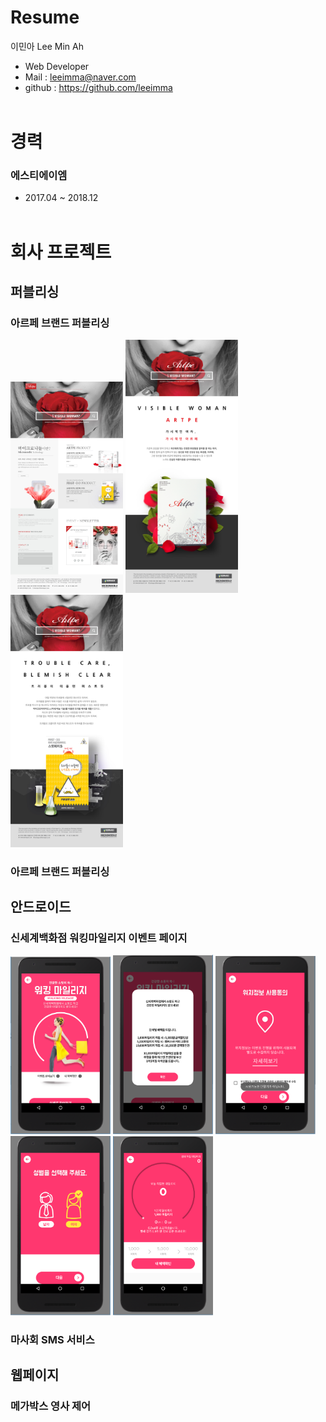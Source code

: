 # Resume

이민아 Lee Min Ah

- Web Developer
- Mail : leeimma@naver.com
- github : https://github.com/leeimma
 <br /> <br />
 
# 경력
### 에스티에이엠
* 2017.04 ~ 2018.12
 <br /> <br />
 
# 회사 프로젝트
## 퍼블리싱
### 아르페 브랜드 퍼블리싱
 <img src="image/artpe/01_main.jpg" width="180"/> <img src="image/artpe/02_sub.jpg" width="180"/> <img src="image/artpe/03_sub.jpg" width="180"/> 

### 아르페 브랜드 퍼블리싱

## 안드로이드
### 신세계백화점 워킹마일리지 이벤트 페이지
<img src="image/working/00_sub.PNG" width="160"/> <img src="image/working/01_sub.PNG" width="160"/> <img src="image/working/02_sub.PNG" width="160"/> <img src="image/working/03_sub.PNG" width="160"/> <img src="image/working/04_sub.PNG" width="160"/> 

### 마사회 SMS 서비스

## 웹페이지
### 메가박스 영사 제어




